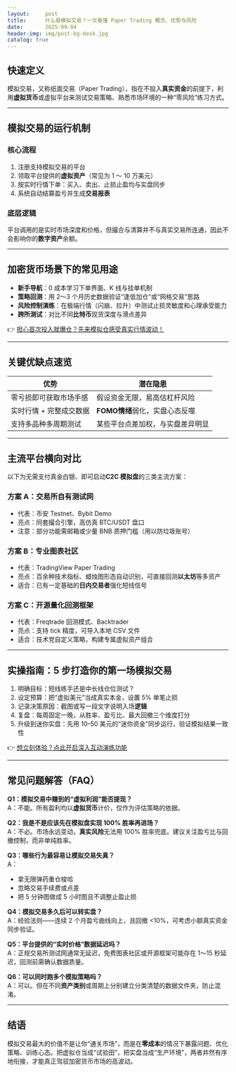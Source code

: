 ```yaml
---
layout:     post
title:      什么是模拟交易？一文看懂 Paper Trading 概念、优势与风险
date:       2025-09-04
header-img: img/post-bg-desk.jpg
catalog: true
---
```


## 快速定义
模拟交易，又称纸面交易（Paper Trading），指在不投入**真实资金**的前提下，利用**虚拟货币**或虚拟平台来测试交易策略、熟悉市场环境的一种“零风险”练习方式。

---

## 模拟交易的运行机制

### 核心流程
1. 注册支持模拟交易的平台
2. 领取平台提供的**虚拟资产**（常见为 1 ～ 10 万美元）
3. 按实时行情下单：买入、卖出、止损止盈均与实盘同步
4. 系统自动结算盈亏并生成**交易报表**

### 底层逻辑
平台调用的是实时市场深度和价格，但撮合与清算并不与真实交易所连通，因此不会影响你的**数字资产**余额。

---

## 加密货币场景下的常见用途

- **新手导航**：0 成本学习下单界面、K 线与挂单机制  
- **策略回测**：用 2～3 个月历史数据验证“逢低加仓”或“网格交易”思路  
- **风险控制演练**：在极端行情（闪崩、拉升）中测试止损灵敏度和心理承受能力  
- **跨所测试**：对比不同**比特币**现货深度与滑点差异

👉 [担心首次投入就爆仓？先来模拟仓感受真实行情波动！](https://okxdog.com/)

---

## 关键优缺点速览

| 优势 | 潜在隐患 |
|---|---|
| 零亏损即可获取市场手感 | 假设资金无限，易高估杠杆风险 |
| 实时行情 + 完整成交数据 | **FOMO情绪**弱化，实盘心态反噬 |
| 支持多品种多周期测试 | 某些平台点差加权，与实盘差异明显 |

---

## 主流平台横向对比

以下为无需支付真金白银、即可启动**C2C 模拟盘**的三类主流方案：

### 方案 A：交易所自有测试网  
- 代表：币安 Testnet、Bybit Demo  
- 亮点：同套撮合引擎，高仿真 BTC/USDT 盘口  
- 注意：部分功能需邮箱或少量 BNB 质押门槛（用以防垃圾账号）

### 方案 B：专业图表社区  
- 代表：TradingView Paper Trading  
- 亮点：百余种技术指标、蜡烛图形态自动识别，可直接回测**以太坊**等多资产  
- 适合：已有一定基础的**日内交易者**强化短线信号

### 方案 C：开源量化回测框架  
- 代表：Freqtrade 回测模式、Backtrader  
- 亮点：支持 tick 精度，可导入本地 CSV 文件  
- 适合：技术党自定义策略，构建专属虚拟资产组合

---

## 实操指南：5 步打造你的第一场模拟交易

1. 明确目标：短线练手还是中长线仓位测试？  
2. 设定预算：把“虚拟美元”当成真实本金，设置 5% 单笔止损  
3. 记录决策原因：截图或写一段文字说明入场**逻辑**  
4. 复盘：每周固定一晚，从胜率、盈亏比、最大回撤三个维度打分  
5. 升级到迷你实盘：先用 10–50 美元的“迷你资金”同步运行，验证模拟结果一致性

👉 [想立刻体验？点此开启深入互动演练功能](https://okxdog.com/)

---

## 常见问题解答（FAQ）

**Q1：模拟交易中赚到的“虚拟利润”能否提现？**  
A：不能。所有盈利均以**虚拟货币**计价，仅作为评估策略的依据。

**Q2：我是不是应该先在模拟盘实现 100% 胜率再进场？**  
A：不必。市场永远变动，**真实风险**无法用 100% 胜率兜底。建议关注盈亏比与回撤控制，而非单纯胜率。

**Q3：哪些行为最容易让模拟交易失真？**  
A：  
- 拿无限弹药重仓梭哈  
- 忽略交易手续费或点差  
- 把 5 分钟图做成 5 小时图且不调整止盈止损

**Q4：模拟交易多久后可以转实盘？**  
A：经验法则——连续 2 个月盈亏曲线向上，且回撤 <10%，可考虑小额真实资金同步验证。

**Q5：平台提供的“实时价格”数据延迟吗？**  
A：正规交易所测试网通常无延迟，免费图表社区或开源框架可能存在 1～15 秒延迟，回测前需确认数据质量。

**Q6：可以同时跑多个模拟策略吗？**  
A：可以。但在不同**资产类别**或周期上分别建立分类清楚的数据文件夹，防止混淆。

---

## 结语

模拟交易最大的价值不是让你“通关市场”，而是在**零成本**的情况下暴露问题、优化策略、训练心态。把虚拟仓当成“试验田”，把实盘当成“生产环境”，两者井然有序地衔接，才能真正驾驭加密货币市场的高波动。